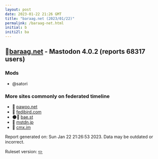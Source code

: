 ```yaml
---
layout: post
date: 2023-01-22 21:26 GMT
title: "baraag.net (2023/01/22)"
permalink: /baraag-net.html
initial: b
initi2l: ba
---
```


## 🧸[baraag.net](https://baraag.net) - Mastodon 4.0.2 (reports 68317 users)

### Mods
 * @satori

### More sites commonly on federated timeline

* 🧸 [pawoo.net](/pawoo-net.html)
* 🐘 [fedibird.com](/fedibird-com.html)
* 🌑🧸 [bae.st](/bae-st.html)
* 🐘 [mstdn.jp](/mstdn-jp.html)
* 🐘 [cmx.im](/cmx-im.html)

Report generated on: Sun Jan 22 21:26:53 2023. Data may be outdated or incorrect.

Ruleset version: [✏️](/version-pencil)

